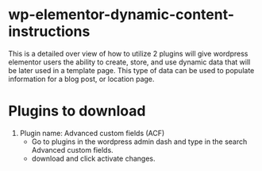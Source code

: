 # wp-elementor-dynamic-content-instructions
This is a detailed over view of how to utilize 2 plugins will give wordpress elementor users the ability to create, store, and use dynamic data that will be later used in a template page. This type of data can be used to populate information for a blog post, or location page.

# Plugins to download
1. Plugin name: Advanced custom fields (ACF)
    - Go to plugins in the wordpress admin dash and type in the search Advanced custom fields. 
    - download and click activate changes. 
    